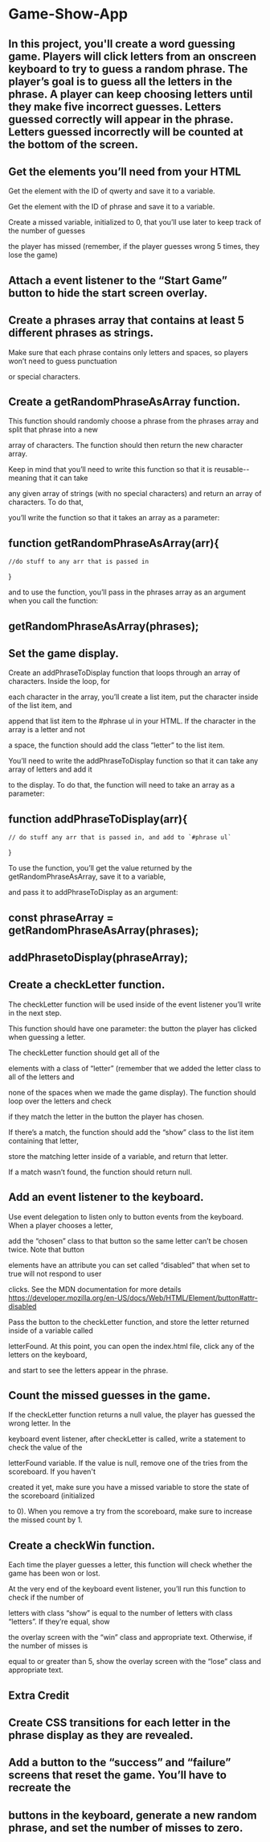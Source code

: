 # Game-Show-App

## In this project, you'll create a word guessing game. Players will click letters from an onscreen keyboard to try to guess a random phrase. The player’s goal is to guess all the letters in the phrase. A player can keep choosing letters until they make five incorrect guesses. Letters guessed correctly will appear in the phrase. Letters guessed incorrectly will be counted at the bottom of the screen.

## Get the elements you’ll need from your HTML

Get the element with the ID of qwerty and save it to a variable.

Get the element with the ID of phrase and save it to a variable.

Create a missed variable, initialized to 0, that you’ll use later to keep track of the number of guesses 

the player has missed (remember, if the player guesses wrong 5 times, they lose the game)

## Attach a event listener to the “Start Game” button to hide the start screen overlay.

## Create a phrases array that contains at least 5 different phrases as strings.

Make sure that each phrase contains only letters and spaces, so players won’t need to guess punctuation 

or special characters.

## Create a getRandomPhraseAsArray function.

This function should randomly choose a phrase from the phrases array and split that phrase into a new 

array of characters. The function should then return the new character array.

Keep in mind that you’ll need to write this function so that it is reusable-- meaning that it can take 

any given array of strings (with no special characters) and return an array of characters. To do that, 

you’ll write the function so that it takes an array as a parameter:

## function getRandomPhraseAsArray(arr){

    //do stuff to any arr that is passed in 
} 

and to use the function, you’ll pass in the phrases array as an argument when you call the function:

## getRandomPhraseAsArray(phrases);

## Set the game display.

Create an addPhraseToDisplay function that loops through an array of characters. Inside the loop, for 

each character in the array, you’ll create a list item, put the character inside of the list item, and 

append that list item to the #phrase ul in your HTML. If the character in the array is a letter and not 

a space, the function should add the class “letter” to the list item.

You’ll need to write the addPhraseToDisplay function so that it can take any array of letters and add it 

to the display. To do that, the function will need to take an array as a parameter:

## function addPhraseToDisplay(arr){
    // do stuff any arr that is passed in, and add to `#phrase ul`
}

To use the function, you’ll get the value returned by the getRandomPhraseAsArray, save it to a variable, 

and pass it to addPhraseToDisplay as an argument:

## const phraseArray = getRandomPhraseAsArray(phrases);

## addPhrasetoDisplay(phraseArray); 

## Create a checkLetter function.

The checkLetter function will be used inside of the event listener you’ll write in the next step.

This function should have one parameter: the button the player has clicked when guessing a letter.

The checkLetter function should get all of the

elements with a class of “letter” (remember that we added the letter class to all of the letters and 

none of the spaces when we made the game display). The function should loop over the letters and check 

if they match the letter in the button the player has chosen.

If there’s a match, the function should add the “show” class to the list item containing that letter, 

store the matching letter inside of a variable, and return that letter.

If a match wasn’t found, the function should return null.

## Add an event listener to the keyboard.

Use event delegation to listen only to button events from the keyboard. When a player chooses a letter, 

add the “chosen” class to that button so the same letter can’t be chosen twice. Note that button 

elements have an attribute you can set called “disabled” that when set to true will not respond to user 

clicks. See the MDN documentation for more details https://developer.mozilla.org/en-US/docs/Web/HTML/Element/button#attr-disabled

Pass the button to the checkLetter function, and store the letter returned inside of a variable called 

letterFound. At this point, you can open the index.html file, click any of the letters on the keyboard, 

and start to see the letters appear in the phrase.

## Count the missed guesses in the game.

If the checkLetter function returns a null value, the player has guessed the wrong letter. In the 

keyboard event listener, after checkLetter is called, write a statement to check the value of the 

letterFound variable. If the value is null, remove one of the tries from the scoreboard. If you haven't 

created it yet, make sure you have a missed variable to store the state of the scoreboard (initialized 

to 0). When you remove a try from the scoreboard, make sure to increase the missed count by 1.

## Create a checkWin function.

Each time the player guesses a letter, this function will check whether the game has been won or lost. 

At the very end of the keyboard event listener, you’ll run this function to check if the number of 

letters with class “show” is equal to the number of letters with class “letters”. If they’re equal, show 

the overlay screen with the “win” class and appropriate text. Otherwise, if the number of misses is 

equal to or greater than 5, show the overlay screen with the “lose” class and appropriate text.

## Extra Credit

## Create CSS transitions for each letter in the phrase display as they are revealed.

## Add a button to the “success” and “failure” screens that reset the game. You’ll have to recreate the 

## buttons in the keyboard, generate a new random phrase, and set the number of misses to zero.